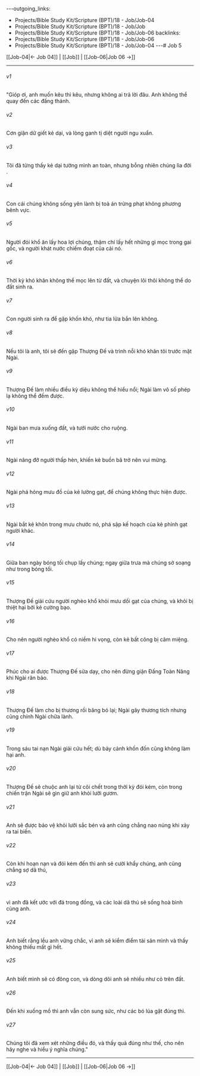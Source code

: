 ---outgoing_links:
  - Projects/Bible Study Kit/Scripture (BPT)/18 - Job/Job-04
  - Projects/Bible Study Kit/Scripture (BPT)/18 - Job/Job
  - Projects/Bible Study Kit/Scripture (BPT)/18 - Job/Job-06
backlinks:
  - Projects/Bible Study Kit/Scripture (BPT)/18 - Job/Job-06
  - Projects/Bible Study Kit/Scripture (BPT)/18 - Job/Job-04
---# Job 5

[[Job-04|← Job 04]] | [[Job]] | [[Job-06|Job 06 →]]
***



###### v1 
"Gióp ơi, anh muốn kêu thì kêu, nhưng không ai trả lời đâu. Anh không thể quay đến các đấng thánh. 

###### v2 
Cơn giận dữ giết kẻ dại, và lòng ganh tị diệt người ngu xuẩn. 

###### v3 
Tôi đã từng thấy kẻ dại tưởng mình an toàn, nhưng bỗng nhiên chúng lìa đời . 

###### v4 
Con cái chúng không sống yên lành bị toà án trừng phạt không phương bênh vực. 

###### v5 
Người đói khổ ăn lấy hoa lợi chúng, thậm chí lấy hết những gì mọc trong gai gốc, và người khát nước chiếm đoạt của cải nó. 

###### v6 
Thời kỳ khó khăn không thể mọc lên từ đất, và chuyện lôi thôi không thể do đất sinh ra. 

###### v7 
Con người sinh ra để gặp khốn khó, như tia lửa bắn lên không. 

###### v8 
Nếu tôi là anh, tôi sẽ đến gặp Thượng Đế và trình nỗi khó khăn tôi trước mặt Ngài. 

###### v9 
Thượng Đế làm nhiều điều kỳ diệu không thể hiểu nổi; Ngài làm vô số phép lạ không thể đếm được. 

###### v10 
Ngài ban mưa xuống đất, và tưới nước cho ruộng. 

###### v11 
Ngài nâng đỡ người thấp hèn, khiến kẻ buồn bã trở nên vui mừng. 

###### v12 
Ngài phá hỏng mưu đồ của kẻ lường gạt, để chúng không thực hiện được. 

###### v13 
Ngài bắt kẻ khôn trong mưu chước nó, phá sập kế hoạch của kẻ phỉnh gạt người khác. 

###### v14 
Giữa ban ngày bóng tối chụp lấy chúng; ngay giữa trưa mà chúng sờ soạng như trong bóng tối. 

###### v15 
Thượng Đế giải cứu người nghèo khổ khỏi mưu dối gạt của chúng, và khỏi bị thiệt hại bởi kẻ cường bạo. 

###### v16 
Cho nên người nghèo khổ có niềm hi vọng, còn kẻ bất công bị câm miệng. 

###### v17 
Phúc cho ai được Thượng Đế sửa dạy, cho nên đừng giận Đấng Toàn Năng khi Ngài răn bảo. 

###### v18 
Thượng Đế làm cho bị thương rồi băng bó lại; Ngài gây thương tích nhưng cũng chính Ngài chữa lành. 

###### v19 
Trong sáu tai nạn Ngài giải cứu hết; dù bảy cảnh khốn đốn cũng không làm hại anh. 

###### v20 
Thượng Đế sẽ chuộc anh lại từ cõi chết trong thời kỳ đói kém, còn trong chiến trận Ngài sẽ gìn giữ anh khỏi lưỡi gươm. 

###### v21 
Anh sẽ được bảo vệ khỏi lưỡi sắc bén và anh cũng chẳng nao núng khi xảy ra tai biến. 

###### v22 
Còn khi hoạn nạn và đói kém đến thì anh sẽ cười khẩy chúng, anh cũng chẳng sợ dã thú, 

###### v23 
vì anh đã kết ước với đá trong đồng, và các loài dã thú sẽ sống hoà bình cùng anh. 

###### v24 
Anh biết rằng lều anh vững chắc, vì anh sẽ kiểm điểm tài sản mình và thấy không thiếu mất gì hết. 

###### v25 
Anh biết mình sẽ có đông con, và dòng dõi anh sẽ nhiều như cỏ trên đất. 

###### v26 
Đến khi xuống mồ thì anh vẫn còn sung sức, như các bó lúa gặt đúng thì. 

###### v27 
Chúng tôi đã xem xét những điều đó, và thấy quả đúng như thế, cho nên hãy nghe và hiểu ý nghĩa chúng."

***
[[Job-04|← Job 04]] | [[Job]] | [[Job-06|Job 06 →]]

